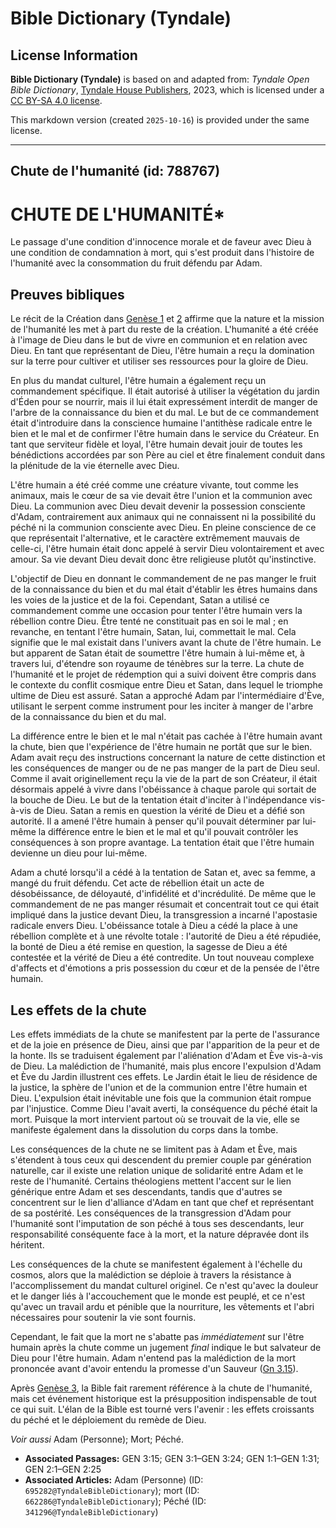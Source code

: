 # Bible Dictionary (Tyndale)

## License Information

**Bible Dictionary (Tyndale)** is based on and adapted from: _Tyndale Open Bible Dictionary_, [Tyndale House Publishers](https://tyndaleopenresources.com/), 2023, which is licensed under a [CC BY-SA 4.0 license](https://creativecommons.org/licenses/by-sa/4.0/legalcode.en).

This markdown version (created `2025-10-16`) is provided under the same license.



--------------------------------

## Chute de l'humanité (id: 788767)

CHUTE DE L'HUMANITÉ\*
=====================

Le passage d'une condition d'innocence morale et de faveur avec Dieu à une condition de condamnation à mort, qui s'est produit dans l'histoire de l'humanité avec la consommation du fruit défendu par Adam.

Preuves bibliques
-----------------

Le récit de la Création dans [Genèse 1](https://ref.ly/Gen1:1-Gen1:31) et [2](https://ref.ly/Gen2:1-Gen2:25) affirme que la nature et la mission de l'humanité les met à part du reste de la création. L'humanité a été créée à l'image de Dieu dans le but de vivre en communion et en relation avec Dieu. En tant que représentant de Dieu, l'être humain a reçu la domination sur la terre pour cultiver et utiliser ses ressources pour la gloire de Dieu.

En plus du mandat culturel, l'être humain a également reçu un commandement spécifique. Il était autorisé à utiliser la végétation du jardin d'Éden pour se nourrir, mais il lui était expressément interdit de manger de l'arbre de la connaissance du bien et du mal. Le but de ce commandement était d'introduire dans la conscience humaine l'antithèse radicale entre le bien et le mal et de confirmer l'être humain dans le service du Créateur. En tant que serviteur fidèle et loyal, l'être humain devait jouir de toutes les bénédictions accordées par son Père au ciel et être finalement conduit dans la plénitude de la vie éternelle avec Dieu.

L'être humain a été créé comme une créature vivante, tout comme les animaux, mais le cœur de sa vie devait être l'union et la communion avec Dieu. La communion avec Dieu devait devenir la possession consciente d'Adam, contrairement aux animaux qui ne connaissent ni la possibilité du péché ni la communion consciente avec Dieu. En pleine conscience de ce que représentait l'alternative, et le caractère extrêmement mauvais de celle\-ci, l'être humain était donc appelé à servir Dieu volontairement et avec amour. Sa vie devant Dieu devait donc être religieuse plutôt qu'instinctive.

L'objectif de Dieu en donnant le commandement de ne pas manger le fruit de la connaissance du bien et du mal était d'établir les êtres humains dans les voies de la justice et de la foi. Cependant, Satan a utilisé ce commandement comme une occasion pour tenter l'être humain vers la rébellion contre Dieu. Être tenté ne constituait pas en soi le mal ; en revanche, en tentant l'être humain, Satan, lui, commettait le mal. Cela signifie que le mal existait dans l'univers avant la chute de l'être humain. Le but apparent de Satan était de soumettre l'être humain à lui\-même et, à travers lui, d'étendre son royaume de ténèbres sur la terre. La chute de l'humanité et le projet de rédemption qui a suivi doivent être compris dans le contexte du conflit cosmique entre Dieu et Satan, dans lequel le triomphe ultime de Dieu est assuré. Satan a approché Adam par l'intermédiaire d'Ève, utilisant le serpent comme instrument pour les inciter à manger de l'arbre de la connaissance du bien et du mal.

La différence entre le bien et le mal n'était pas cachée à l'être humain avant la chute, bien que l'expérience de l'être humain ne portât que sur le bien. Adam avait reçu des instructions concernant la nature de cette distinction et les conséquences de manger ou de ne pas manger de la part de Dieu seul. Comme il avait originellement reçu la vie de la part de son Créateur, il était désormais appelé à vivre dans l'obéissance à chaque parole qui sortait de la bouche de Dieu. Le but de la tentation était d'inciter à l'indépendance vis\-à\-vis de Dieu. Satan a remis en question la vérité de Dieu et a défié son autorité. Il a amené l'être humain à penser qu'il pouvait déterminer par lui\-même la différence entre le bien et le mal et qu'il pouvait contrôler les conséquences à son propre avantage. La tentation était que l'être humain devienne un dieu pour lui\-même.

Adam a chuté lorsqu'il a cédé à la tentation de Satan et, avec sa femme, a mangé du fruit défendu. Cet acte de rébellion était un acte de désobéissance, de déloyauté, d'infidélité et d'incrédulité. De même que le commandement de ne pas manger résumait et concentrait tout ce qui était impliqué dans la justice devant Dieu, la transgression a incarné l'apostasie radicale envers Dieu. L'obéissance totale à Dieu a cédé la place à une rébellion complète et à une révolte totale : l'autorité de Dieu a été répudiée, la bonté de Dieu a été remise en question, la sagesse de Dieu a été contestée et la vérité de Dieu a été contredite. Un tout nouveau complexe d'affects et d'émotions a pris possession du cœur et de la pensée de l'être humain.

Les effets de la chute
----------------------

Les effets immédiats de la chute se manifestent par la perte de l'assurance et de la joie en présence de Dieu, ainsi que par l'apparition de la peur et de la honte. Ils se traduisent également par l'aliénation d'Adam et Ève vis\-à\-vis de Dieu. La malédiction de l'humanité, mais plus encore l'expulsion d'Adam et Ève du Jardin illustrent ces effets. Le Jardin était le lieu de résidence de la justice, la sphère de l'union et de la communion entre l'être humain et Dieu. L'expulsion était inévitable une fois que la communion était rompue par l'injustice. Comme Dieu l'avait averti, la conséquence du péché était la mort. Puisque la mort intervient partout où se trouvait de la vie, elle se manifeste également dans la dissolution du corps dans la tombe.

Les conséquences de la chute ne se limitent pas à Adam et Ève, mais s'étendent à tous ceux qui descendent du premier couple par génération naturelle, car il existe une relation unique de solidarité entre Adam et le reste de l'humanité. Certains théologiens mettent l'accent sur le lien générique entre Adam et ses descendants, tandis que d'autres se concentrent sur le lien d'alliance d'Adam en tant que chef et représentant de sa postérité. Les conséquences de la transgression d'Adam pour l'humanité sont l'imputation de son péché à tous ses descendants, leur responsabilité conséquente face à la mort, et la nature dépravée dont ils héritent.

Les conséquences de la chute se manifestent également à l'échelle du cosmos, alors que la malédiction se déploie à travers la résistance à l'accomplissement du mandat culturel originel. Ce n'est qu'avec la douleur et le danger liés à l'accouchement que le monde est peuplé, et ce n'est qu'avec un travail ardu et pénible que la nourriture, les vêtements et l'abri nécessaires pour soutenir la vie sont fournis.

Cependant, le fait que la mort ne s'abatte pas *immédiatement* sur l'être humain après la chute comme un jugement *final* indique le but salvateur de Dieu pour l'être humain. Adam n'entend pas la malédiction de la mort prononcée avant d'avoir entendu la promesse d'un Sauveur ([Gn 3\.15](https://ref.ly/Gen3:15)).

Après [Genèse 3](https://ref.ly/Gen3:1-Gen3:24), la Bible fait rarement référence à la chute de l'humanité, mais cet événement historique est la présupposition indispensable de tout ce qui suit. L'élan de la Bible est tourné vers l'avenir : les effets croissants du péché et le déploiement du remède de Dieu.

*Voir aussi* Adam (Personne); Mort; Péché.

* **Associated Passages:** GEN 3:15; GEN 3:1–GEN 3:24; GEN 1:1–GEN 1:31; GEN 2:1–GEN 2:25
* **Associated Articles:** Adam (Personne) (ID: `695282@TyndaleBibleDictionary`); mort (ID: `662286@TyndaleBibleDictionary`); Péché (ID: `341296@TyndaleBibleDictionary`)


